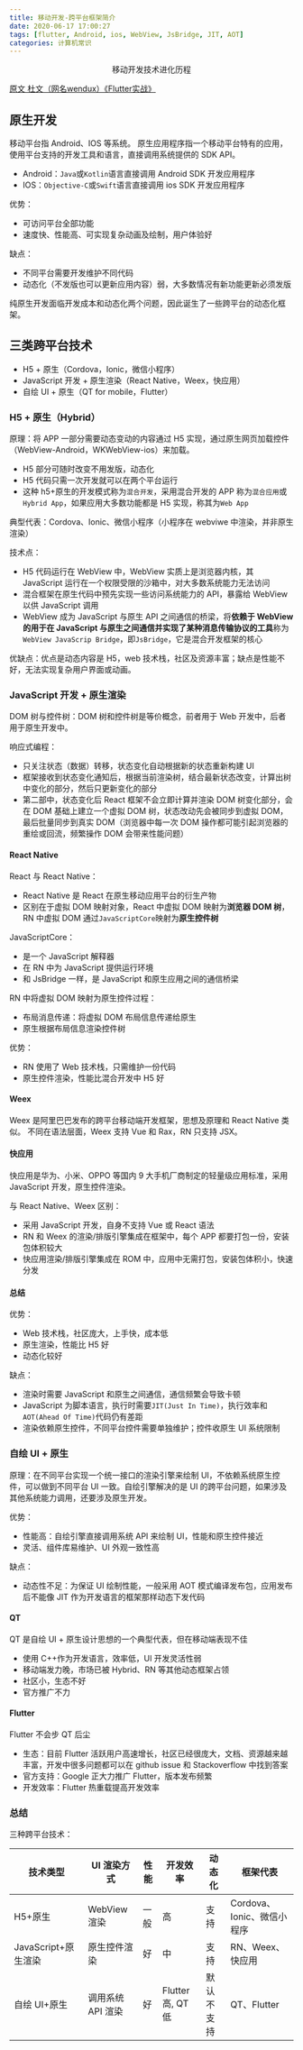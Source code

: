 ```yaml
---
title: 移动开发-跨平台框架简介
date: 2020-06-17 17:00:27
tags: [flutter, Android, ios, WebView, JsBridge, JIT, AOT]
categories: 计算机常识
---
```


<center>移动开发技术进化历程</center>
<!-- more -->

[原文 杜文（网名wendux）《Flutter实战》](https://book.flutterchina.club/chapter1/mobile_development_intro.html)

## 原生开发

移动平台指 Android、IOS 等系统。
原生应用程序指一个移动平台特有的应用，使用平台支持的开发工具和语言，直接调用系统提供的 SDK API。

-   Android：`Java`或`Kotlin`语言直接调用 Android SDK 开发应用程序
-   IOS：`Objective-C`或`Swift`语言直接调用 ios SDK 开发应用程序

优势：

-   可访问平台全部功能
-   速度快、性能高、可实现复杂动画及绘制，用户体验好

缺点：

-   不同平台需要开发维护不同代码
-   动态化（不发版也可以更新应用内容）弱，大多数情况有新功能更新必须发版

纯原生开发面临开发成本和动态化两个问题，因此诞生了一些跨平台的动态化框架。

## 三类跨平台技术

-   H5 + 原生（Cordova，Ionic，微信小程序）
-   JavaScript 开发 + 原生渲染（React Native，Weex，快应用）
-   自绘 UI + 原生（QT for mobile，Flutter）

### H5 + 原生（Hybrid）

原理：将 APP 一部分需要动态变动的内容通过 H5 实现，通过原生网页加载控件（WebView-Android，WKWebView-ios）来加载。

-   H5 部分可随时改变不用发版，动态化
-   H5 代码只需一次开发就可以在两个平台运行
-   这种 h5+原生的开发模式称为`混合开发`，采用混合开发的 APP 称为`混合应用`或`Hybrid App`，如果应用大多数功能都是 H5 实现，称其为`Web App`

典型代表：Cordova、Ionic、微信小程序（小程序在 webviwe 中渲染，并非原生渲染）

技术点：

-   H5 代码运行在 WebView 中，WebView 实质上是浏览器内核，其 JavaScript 运行在一个权限受限的沙箱中，对大多数系统能力无法访问
-   混合框架在原生代码中预先实现一些访问系统能力的 API，暴露给 WebView 以供 JavaScript 调用
-   WebView 成为 JavaScript 与原生 API 之间通信的桥梁，将**依赖于 WebView 的用于在 JavaScript 与原生之间通信并实现了某种消息传输协议的工具**称为`WebView JavaScrip Bridge`，即`JsBridge`，它是混合开发框架的核心

优缺点：优点是动态内容是 H5，web 技术栈，社区及资源丰富；缺点是性能不好，无法实现复杂用户界面或动画。

### JavaScript 开发 + 原生渲染

DOM 树与控件树：DOM 树和控件树是等价概念，前者用于 Web 开发中，后者用于原生开发中。

响应式编程：

-   只关注状态（数据）转移，状态变化自动根据新的状态重新构建 UI
-   框架接收到状态变化通知后，根据当前渲染树，结合最新状态改变，计算出树中变化的部分，然后只更新变化的部分
-   第二部中，状态变化后 React 框架不会立即计算并渲染 DOM 树变化部分，会在 DOM 基础上建立一个虚拟 DOM 树，状态改动先会被同步到虚拟 DOM，最后批量同步到真实 DOM（浏览器中每一次 DOM 操作都可能引起浏览器的重绘或回流，频繁操作 DOM 会带来性能问题）

#### React Native

React 与 React Native：

-   React Native 是 React 在原生移动应用平台的衍生产物
-   区别在于虚拟 DOM 映射对象，React 中虚拟 DOM 映射为**浏览器 DOM 树**，RN 中虚拟 DOM 通过`JavaScriptCore`映射为**原生控件树**

JavaScriptCore：

-   是一个 JavaScript 解释器
-   在 RN 中为 JavaScript 提供运行环境
-   和 JsBridge 一样，是 JavaScript 和原生应用之间的通信桥梁

RN 中将虚拟 DOM 映射为原生控件过程：

-   布局消息传递：将虚拟 DOM 布局信息传递给原生
-   原生根据布局信息渲染控件树

优势：

-   RN 使用了 Web 技术栈，只需维护一份代码
-   原生控件渲染，性能比混合开发中 H5 好

#### Weex

Weex 是阿里巴巴发布的跨平台移动端开发框架，思想及原理和 React Native 类似。
不同在语法层面，Weex 支持 Vue 和 Rax，RN 只支持 JSX。

#### 快应用

快应用是华为、小米、OPPO 等国内 9 大手机厂商制定的轻量级应用标准，采用 JavaScript 开发，原生控件渲染。

与 React Native、Weex 区别：

-   采用 JavaScript 开发，自身不支持 Vue 或 React 语法
-   RN 和 Weex 的渲染/排版引擎集成在框架中，每个 APP 都要打包一份，安装包体积较大
-   快应用渲染/排版引擎集成在 ROM 中，应用中无需打包，安装包体积小，快速分发

#### 总结

优势：

-   Web 技术栈，社区庞大，上手快，成本低
-   原生渲染，性能比 H5 好
-   动态化较好

缺点：

-   渲染时需要 JavaScript 和原生之间通信，通信频繁会导致卡顿
-   JavaScript 为脚本语言，执行时需要`JIT(Just In Time)`，执行效率和`AOT(Ahead Of Time)`代码仍有差距
-   渲染依赖原生控件，不同平台控件需要单独维护；控件收原生 UI 系统限制

### 自绘 UI + 原生

原理：在不同平台实现一个统一接口的渲染引擎来绘制 UI，不依赖系统原生控件，可以做到不同平台 UI 一致。自绘引擎解决的是 UI 的跨平台问题，如果涉及其他系统能力调用，还要涉及原生开发。

优势：

-   性能高：自绘引擎直接调用系统 API 来绘制 UI，性能和原生控件接近
-   灵活、组件库易维护、UI 外观一致性高

缺点：

-   动态性不足：为保证 UI 绘制性能，一般采用 AOT 模式编译发布包，应用发布后不能像 JIT 作为开发语言的框架那样动态下发代码

#### QT

QT 是自绘 UI + 原生设计思想的一个典型代表，但在移动端表现不佳

-   使用 C++作为开发语言，效率低，UI 开发灵活性弱
-   移动端发力晚，市场已被 Hybrid、RN 等其他动态框架占领
-   社区小，生态不好
-   官方推广不力

#### Flutter

Flutter 不会步 QT 后尘

-   生态：目前 Flutter 活跃用户高速增长，社区已经很庞大，文档、资源越来越丰富，开发中很多问题都可以在 github issue 和 Stackoverflow 中找到答案
-   官方支持：Google 正大力推广 Flutter，版本发布频繁
-   开发效率：Flutter 热重载提高开发效率

### 总结

三种跨平台技术：

| 技术类型            | UI 渲染方式       | 性能 | 开发效率          | 动态化     | 框架代表       |
| ------------------- | ----------------- | ---- | ----------------- | ---------- | -------------- |
| H5+原生             | WebView 渲染      | 一般 | 高                | 支持       | Cordova、Ionic、微信小程序 |
| JavaScript+原生渲染 | 原生控件渲染      | 好   | 中                | 支持       | RN、Weex、快应用|
| 自绘 UI+原生        | 调用系统 API 渲染 | 好   | Flutter 高, QT 低 | 默认不支持 | QT、Flutter    |
